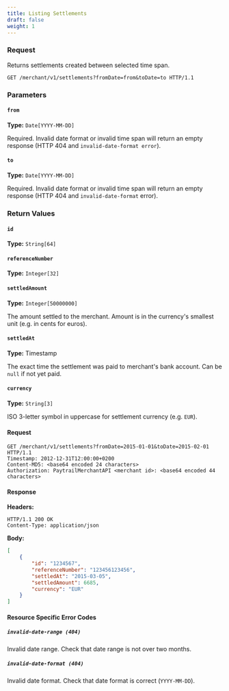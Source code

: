 ```yaml
---
title: Listing Settlements
draft: false
weight: 1
---
```


### Request

Returns settlements created between selected time span.

```http
GET /merchant/v1/settlements?fromDate=from&toDate=to HTTP/1.1
```

### Parameters

#### `from`
**Type:** `Date[YYYY-MM-DD]`

Required. Invalid date format or invalid time span will return an empty response (HTTP 404 and `invalid-date-format error`).

#### `to`
**Type:** `Date[YYYY-MM-DD]`

Required. Invalid date format or invalid time span will return an empty response (HTTP 404 and `invalid-date-format` error).

### Return Values

#### `id`
**Type:** `String[64]`

#### `referenceNumber`
**Type:** `Integer[32]`

#### `settledAmount`
**Type:** `Integer[50000000]`

The amount settled to the merchant. Amount is in the currency's smallest unit (e.g. in cents for euros).

#### `settledAt`
**Type:** Timestamp

The exact time the settlement was paid to merchant's bank account. Can be `null` if not yet paid.

#### `currency`
**Type:** `String[3]`

ISO 3-letter symbol in uppercase for settlement currency (e.g. `EUR`).

#### Request

```http
GET /merchant/v1/settlements?fromDate=2015-01-01&toDate=2015-02-01 HTTP/1.1
Timestamp: 2012-12-31T12:00:00+0200
Content-MD5: <base64 encoded 24 characters>
Authorization: PaytrailMerchantAPI <merchant id>: <base64 encoded 44 characters>
```

#### Response

**Headers:**

```http
HTTP/1.1 200 OK
Content-Type: application/json
```

**Body:**

```json
[
    {
        "id": "1234567",
        "referenceNumber": "123456123456",
        "settledAt": "2015-03-05",
        "settledAmount": 6685,
        "currency": "EUR"
    }
]
```

#### Resource Specific Error Codes

##### `invalid-date-range (404)`
Invalid date range. Check that date range is not over two months.

##### `invalid-date-format (404)`
Invalid date format. Check that date format is correct (`YYYY-MM-DD`).
